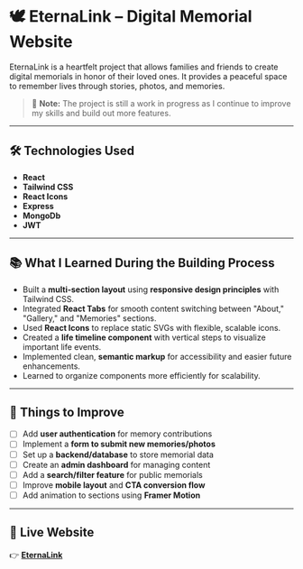 # 🕊️ EternaLink – Digital Memorial Website

EternaLink is a heartfelt project that allows families and friends to create digital memorials in honor of their loved ones. It provides a peaceful space to remember lives through stories, photos, and memories.

> 🚧 **Note:** The project is still a work in progress as I continue to improve my skills and build out more features.

---

## 🛠️ Technologies Used

- **React**  
- **Tailwind CSS**  
- **React Icons**  
- **Express**  
- **MongoDb**
- **JWT**

---

## 📚 What I Learned During the Building Process

- Built a **multi-section layout** using **responsive design principles** with Tailwind CSS.  
- Integrated **React Tabs** for smooth content switching between "About," "Gallery," and "Memories" sections.  
- Used **React Icons** to replace static SVGs with flexible, scalable icons.  
- Created a **life timeline component** with vertical steps to visualize important life events.  
- Implemented clean, **semantic markup** for accessibility and easier future enhancements.  
- Learned to organize components more efficiently for scalability.

---

## 🚀 Things to Improve

- [ ] Add **user authentication** for memory contributions  
- [ ] Implement a **form to submit new memories/photos**  
- [ ] Set up a **backend/database** to store memorial data  
- [ ] Create an **admin dashboard** for managing content  
- [ ] Add a **search/filter feature** for public memorials  
- [ ] Improve **mobile layout** and **CTA conversion flow**  
- [ ] Add animation to sections using **Framer Motion**

---

## 🔗 Live Website

👉 [**EternaLink**](https://eternalink-fronend.onrender.com) 

